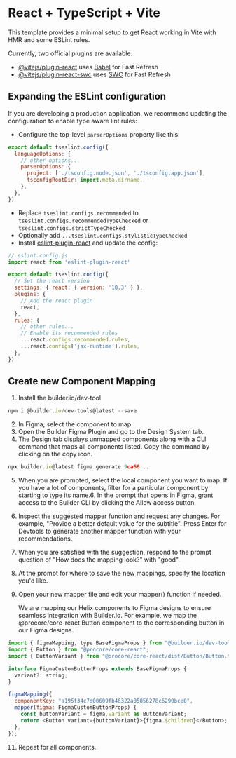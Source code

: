 # React + TypeScript + Vite

This template provides a minimal setup to get React working in Vite with HMR and some ESLint rules.

Currently, two official plugins are available:

- [@vitejs/plugin-react](https://github.com/vitejs/vite-plugin-react/blob/main/packages/plugin-react/README.md) uses [Babel](https://babeljs.io/) for Fast Refresh
- [@vitejs/plugin-react-swc](https://github.com/vitejs/vite-plugin-react-swc) uses [SWC](https://swc.rs/) for Fast Refresh

## Expanding the ESLint configuration

If you are developing a production application, we recommend updating the configuration to enable type aware lint rules:

- Configure the top-level `parserOptions` property like this:

```js
export default tseslint.config({
  languageOptions: {
    // other options...
    parserOptions: {
      project: ['./tsconfig.node.json', './tsconfig.app.json'],
      tsconfigRootDir: import.meta.dirname,
    },
  },
})
```

- Replace `tseslint.configs.recommended` to `tseslint.configs.recommendedTypeChecked` or `tseslint.configs.strictTypeChecked`
- Optionally add `...tseslint.configs.stylisticTypeChecked`
- Install [eslint-plugin-react](https://github.com/jsx-eslint/eslint-plugin-react) and update the config:

```js
// eslint.config.js
import react from 'eslint-plugin-react'

export default tseslint.config({
  // Set the react version
  settings: { react: { version: '18.3' } },
  plugins: {
    // Add the react plugin
    react,
  },
  rules: {
    // other rules...
    // Enable its recommended rules
    ...react.configs.recommended.rules,
    ...react.configs['jsx-runtime'].rules,
  },
})
```

## Create new Component Mapping
1. Install the builder.io/dev-tool
```js
npm i @builder.io/dev-tools@latest --save
```
2. In Figma, select the component to map.
3. Open the Builder Figma Plugin and go to the Design System tab.
4. The Design tab displays unmapped components along with a CLI command that maps all components listed. Copy the command by clicking on the copy icon.
```js
npx builder.io@latest figma generate 9ca66...
```
5. When you are prompted, select the local component you want to map. If you have a lot of components, filter for a particular component by starting to type its name.6. In the prompt that opens in Figma, grant access to the Builder CLI by clicking the Allow access button.
6. Inspect the suggested mapper function and request any changes. For example, "Provide a better default value for the subtitle". Press Enter for Devtools to generate another mapper function with your recommendations.
7.  When you are satisfied with the suggestion, respond to the prompt question of "How does the mapping look?" with "good".
8.  At the prompt for where to save the new mappings, specify the location you'd like.
9.  Open your new mapper file and edit your mapper() function if needed.
    
    We are mapping our Helix components to Figma designs to ensure seamless integration with Builder.io. For example, we map the @procore/core-react Button component to the corresponding button in our Figma designs. 
```js
import { figmaMapping, type BaseFigmaProps } from "@builder.io/dev-tools/figma";
import { Button } from "@procore/core-react";
import { ButtonVariant } from "@procore/core-react/dist/Button/Button.types";

interface FigmaCustomButtonProps extends BaseFigmaProps {
  variant?: string;
}

figmaMapping({
  componentKey: "a195f34c7d00609fb46322a05056278c6290bce0",
  mapper(figma: FigmaCustomButtonProps) {
    const buttonVariant = figma.variant as ButtonVariant;
    return <Button variant={buttonVariant}>{figma.$children}</Button>;
  },
});
```
11.  Repeat for all components.



